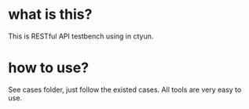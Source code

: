 # what is this?

This is RESTful API testbench using in ctyun.

# how to use?

See cases folder, just follow the existed cases. All tools are very easy to use.
